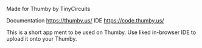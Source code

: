 Made for Thumby by TinyCircuits

Documentation https://thumby.us/
IDE https://code.thumby.us/

This is a short app ment to be used on Thumby. Use liked in-browser IDE to upload it onto your Thumby.
